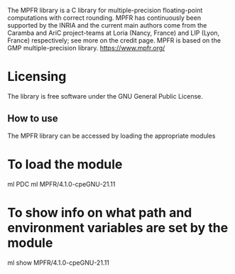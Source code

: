 The MPFR library is a C library for multiple-precision floating-point computations with correct rounding.
MPFR has continuously been supported by the INRIA and the current main authors come from the Caramba and AriC project-teams at Loria (Nancy, France)
and LIP (Lyon, France) respectively; see more on the credit page. MPFR is based on the GMP multiple-precision library.
https://www.mpfr.org/

# Licensing
The library is free software under the GNU General Public License.


## How to use

The MPFR library can be accessed by loading the appropriate modules
# To load the module
ml PDC
ml MPFR/4.1.0-cpeGNU-21.11
# To show info on what path and environment variables are set by the module
ml show MPFR/4.1.0-cpeGNU-21.11
